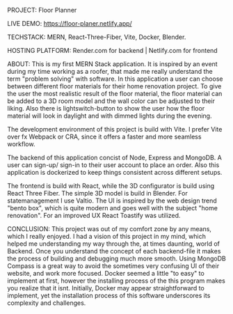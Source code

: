 PROJECT: Floor Planner

LIVE DEMO: https://floor-planer.netlify.app/

TECHSTACK: MERN, React-Three-Fiber, Vite, Docker, Blender.

HOSTING PLATFORM: Render.com for backend | Netlify.com for frontend  


ABOUT:
This is my first MERN Stack application. It is inspired by an event during my time working as a roofer, that made me really understand the term "problem solving" with software.
In this application a user can choose between different floor materials for their home renovation project. To give the user the most realistic result of the floor material, the floor material can be added to a 3D room model and the wall color can be adjusted to their liking. Also there is lightswitch-button to show the user how the floor material will look in daylight and with dimmed lights during the evening. 

The development environment of this project is build with Vite. I prefer Vite over fx Webpack or CRA, since it offers a faster and more seamless workflow.

The backend of this application concist of Node, Express and MongoDB. A user can sign-up/ sign-in to their user account to place an order. Also this application is dockerized to keep things consistent across different setups.

The frontend is build with React, while the 3D configurator is build using React Three Fiber. The simple 3D model is build in Blender. For statemanagement I use Valtio. 
The UI is inspired by the web design trend "bento box", which is quite modern and goes well with the subject "home renovation". For an improved UX React Toastify was utilized.   


CONCLUSION: This project was out of my comfort zone by any means, which I really enjoyed. I had a vision of this project in my mind, which helped me understanding my way through the, at times daunting, world of Backend. Once you understand the concept of each backend-file it makes the process of building and debugging much more smooth. Using MongoDB Compass is a great way to avoid the sometimes very confusing UI of their website, and work more focused. Docker seemed a little "to easy" to implement at first, however the installing process of the this program makes you realize that it isnt. Initially, Docker may appear straightforward to implement, yet the installation process of this software underscores its complexity and challenges.
